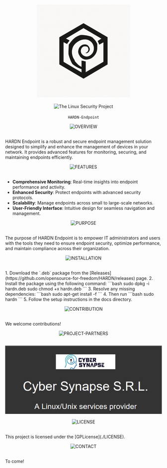 

<p align="center">
  <img src="docs/assets/HARDN(1).png" alt="HARDN Logo" width="300px" /><br><br>
  <img src="https://img.shields.io/badge/The_Linux_Security_Project-red?style=for-the-badge&labelColor=black" alt="The Linux Security Project"><br><br>
  <code>HARDN-Endpoint</code>
</p>

<p align="center">
  <img src="https://img.shields.io/badge/OVERVIEW-white?style=for-the-badge&labelColor=black" alt="OVERVIEW"><br><br>
</p>
HARDN Endpoint is a robust and secure endpoint management solution designed to simplify and enhance the management of devices in your network. It provides advanced features for monitoring, securing, and maintaining endpoints efficiently.

<p align="center">
  <img src="https://img.shields.io/badge/FEATURES-white?style=for-the-badge&labelColor=black" alt="FEATURES"><br><br>
</p>

- **Comprehensive Monitoring**: Real-time insights into endpoint performance and activity.
- **Enhanced Security**: Protect endpoints with advanced security protocols.
- **Scalability**: Manage endpoints across small to large-scale networks.
- **User-Friendly Interface**: Intuitive design for seamless navigation and management.

<p align="center">
  <img src="https://img.shields.io/badge/PURPOSE-white?style=for-the-badge&labelColor=black" alt="PURPOSE"><br><br>
</p>

The purpose of HARDN Endpoint is to empower IT administrators and users with the tools they need to ensure endpoint security, optimize performance, and maintain compliance across their organization.

<p align="center">
  <img src="https://img.shields.io/badge/INSTALLATION-white?style=for-the-badge&labelColor=black" alt="INSTALLATION"><br><br>
</p>
1. Download the `.deb` package from the [Releases](https://github.com/opensource-for-freedom/HARDN/releases) page.
2. Install the package using the following command:
    ```bash
    sudo dpkg -i hardn.deb
    sudo chmod +x hardn.deb
    ```
3. Resolve any missing dependencies:
    ```bash
    sudo apt-get install -f
    ```
4. Then run
    ```bash
    sudo hardn
    ```
5. Follow the setup instructions in the docs directory. 

<p align="center">
  <img src="https://img.shields.io/badge/CONTRIBUTION-green?style=for-the-badge&labelColor=black" alt="CONTRIBUTION"><br><br>
</p>
We welcome contributions! 

<p align="center">
  <img src="https://img.shields.io/badge/PROJECT-PARTNERS-green?style=for-the-badge&labelColor=black" alt="PROJECT-PARTNERS"><br><br>
</p>


<p align="center">
  <img src="docs/assets/cybersynapse.png" alt="cybersynapse Logo" />
</p>



<p align="center">
  <img src="https://img.shields.io/badge/LICENSE-white?style=for-the-badge&labelColor=black" alt="LICENSE"><br><br>
</p>
This project is licensed under the [GPLicense](./LICENSE).

<p align="center">
  <img src="https://img.shields.io/badge/CONTACT-white?style=for-the-badge&labelColor=black" alt="CONTACT"><br><br>
</p>
To come!




